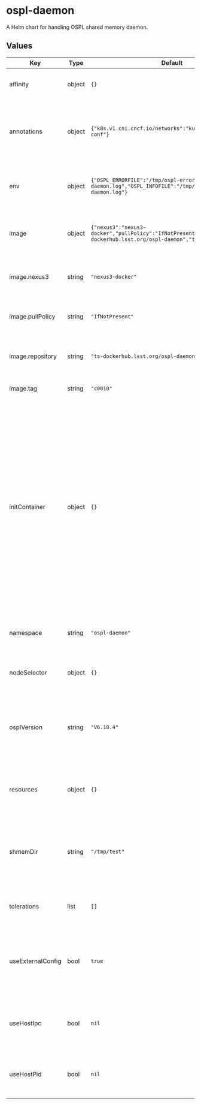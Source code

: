 # ospl-daemon

A Helm chart for handling OSPL shared memory daemon.

## Values

| Key | Type | Default | Description |
|-----|------|---------|-------------|
| affinity | object | `{}` | This specifies the scheduling constraints of the pod |
| annotations | object | `{"k8s.v1.cni.cncf.io/networks":"kube-system/macvlan-conf"}` | This allows the specification of pod annotations. Default specifies the multus annotation |
| env | object | `{"OSPL_ERRORFILE":"/tmp/ospl-error-daemon.log","OSPL_INFOFILE":"/tmp/ospl-info-daemon.log"}` | This section holds a set of key, value pairs for environmental variables |
| image | object | `{"nexus3":"nexus3-docker","pullPolicy":"IfNotPresent","repository":"ts-dockerhub.lsst.org/ospl-daemon","tag":"c0010"}` | This section holds the configuration of the container image |
| image.nexus3 | string | `"nexus3-docker"` | The tag name for the Nexus3 Docker repository secrets |
| image.pullPolicy | string | `"IfNotPresent"` | The policy to apply when pulling an image for deployment |
| image.repository | string | `"ts-dockerhub.lsst.org/ospl-daemon"` | The Docker registry name of the container image |
| image.tag | string | `"c0010"` | The tag of the container image |
| initContainer | object | `{}` | This section sets the optional use of an init container for multus networking. If this section is used, the following attributes must to be specified: _repository_ (The Docker registry name of the init container image), _tag_ (The tag of the init container image), _pullPolicy_ (The policy to apply when pulling an image for init container deployment) |
| namespace | string | `"ospl-daemon"` | This is the namespace in which the OSPL daemon will be placed |
| nodeSelector | object | `{}` | This allows the specification of using specific nodes to run the pod |
| osplVersion | string | `"V6.10.4"` | This is the version of the OpenSplice library to run. It is used to set the location of the OSPL configuration file |
| resources | object | `{}` | This allows the specification of resources (CPU, memory) requires to run the container |
| shmemDir | string | `"/tmp/test"` | This is the path to the Kubernetes local store where the shared memory database will be written |
| tolerations | list | `[]` | This specifies the tolerations of the pod for any system taints |
| useExternalConfig | bool | `true` | This sets whether to rely on the ConfigMap for OSPL configuration or the internal OSPL configuration |
| useHostIpc | bool | `nil` | This sets the use of the host inter-process communication system. Defaults to true if not specified |
| useHostPid | bool | `nil` | This sets the use of the host process ID system. Defaults to true if not specified |
